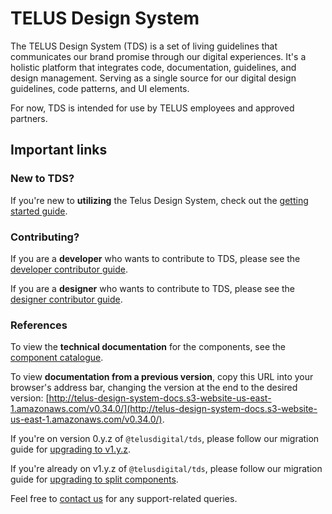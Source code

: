 # TELUS Design System

The TELUS Design System (TDS) is a set of living guidelines that communicates our brand promise through our digital experiences. It's a holistic platform that integrates code, documentation, guidelines, and design management. Serving as a single source for our digital design guidelines, code patterns, and UI elements.

For now, TDS is intended for use by TELUS employees and approved partners.

## Important links

### New to TDS?

If you're new to **utilizing** the Telus Design System, check out the [getting started guide](ref://getting-started/getting-started.html).

### Contributing?

If you are a **developer** who wants to contribute to TDS, please see the [developer contributor guide](ref://contributing/developer-guide.html).

If you are a **designer** who wants to contribute to TDS, please see the [designer contributor guide](ref://contributing/designer-guide.html).

### References

To view the **technical documentation** for the components, see the [component catalogue](ref://components/index.html).

To view **documentation from a previous version**, copy this URL into your browser's address bar, changing the version at the end to the desired version: [http://telus-design-system-docs.s3-website-us-east-1.amazonaws.com/v0.34.0/](http://telus-design-system-docs.s3-website-us-east-1.amazonaws.com/v0.34.0/).

If you're on version 0.y.z of `@telusdigital/tds`, please follow our migration guide for [upgrading to v1.y.z](https://github.com/telusdigital/tds-core/releases/tag/v1.0.0).

If you're already on v1.y.z of `@telusdigital/tds`, please follow our migration guide for [upgrading to split components](https://github.com/telusdigital/tds-core/releases/tag/v2.0.0).

Feel free to [contact us](./contact.md) for any support-related queries.
